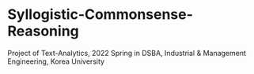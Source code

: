 # Syllogistic-Commonsense-Reasoning
Project of Text-Analytics, 2022 Spring in DSBA, Industrial &amp; Management Engineering, Korea University 
